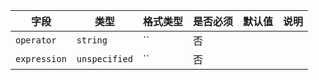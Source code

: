 | 字段 | 类型 | 格式类型 | 是否必须 | 默认值 | 说明 |
|---|---|---|---|---|---|
| `operator` | `string` | `` | 否 |  |
| `expression` | `unspecified` | `` | 否 |  |
